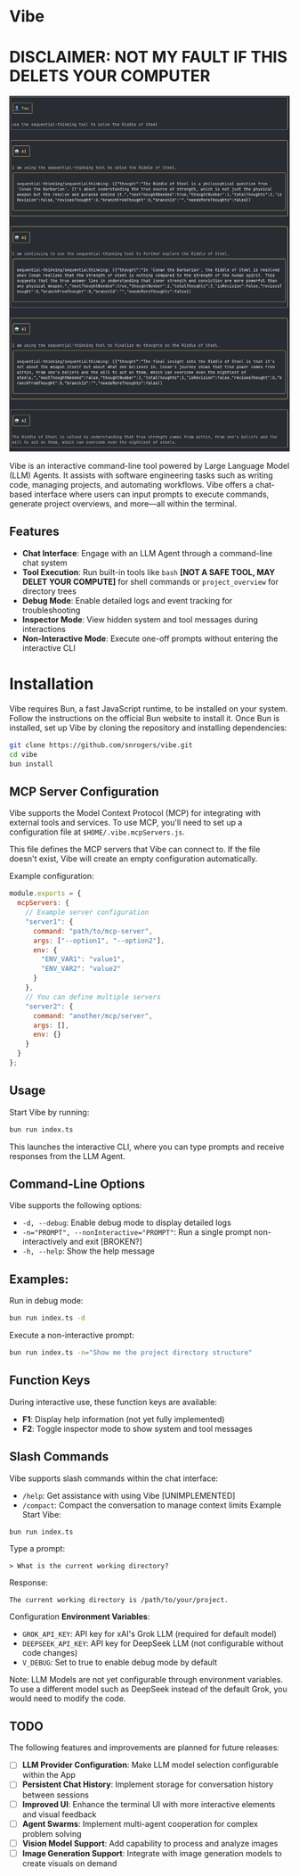 # Vibe

# DISCLAIMER: NOT MY FAULT IF THIS DELETS YOUR COMPUTER

![You must learn its secret, Conan](https://github.com/snrogers/vibe/blob/main/docs/riddle-of-steel.png?raw=true)


Vibe is an interactive command-line tool powered by Large Language Model (LLM) Agents. It assists with software engineering tasks such as writing code, managing projects, and automating workflows. Vibe offers a chat-based interface where users can input prompts to execute commands, generate project overviews, and more—all within the terminal.

## Features

* **Chat Interface**: Engage with an LLM Agent through a command-line chat system
* **Tool Execution**: Run built-in tools like `bash` **[NOT A SAFE TOOL, MAY DELET YOUR COMPUTE]** for shell commands or `project_overview` for directory trees
* **Debug Mode**: Enable detailed logs and event tracking for troubleshooting
* **Inspector Mode**: View hidden system and tool messages during interactions
* **Non-Interactive Mode**: Execute one-off prompts without entering the interactive CLI

# Installation
Vibe requires Bun, a fast JavaScript runtime, to be installed on your system. Follow the instructions on the official Bun website to install it.
Once Bun is installed, set up Vibe by cloning the repository and installing dependencies:

```bash
git clone https://github.com/snrogers/vibe.git
cd vibe
bun install
```

## MCP Server Configuration

Vibe supports the Model Context Protocol (MCP) for integrating with external tools and services.
To use MCP, you'll need to set up a configuration file at `$HOME/.vibe.mcpServers.js`.

This file defines the MCP servers that Vibe can connect to. If the file doesn't exist, Vibe will create an empty configuration automatically.

Example configuration:

```javascript
module.exports = {
  mcpServers: {
    // Example server configuration
    "server1": {
      command: "path/to/mcp-server",
      args: ["--option1", "--option2"],
      env: {
        "ENV_VAR1": "value1",
        "ENV_VAR2": "value2"
      }
    },
    // You can define multiple servers
    "server2": {
      command: "another/mcp/server",
      args: [],
      env: {}
    }
  }
};
```

## Usage
Start Vibe by running:

```bash
bun run index.ts
```

This launches the interactive CLI, where you can type prompts and receive
responses from the LLM Agent.

## Command-Line Options

Vibe supports the following options:

* `-d, --debug`: Enable debug mode to display detailed logs
* `-n="PROMPT", --nonInteractive="PROMPT"`: Run a single prompt non-interactively and exit [BROKEN?]
* `-h, --help`: Show the help message

## Examples:
Run in debug mode:

```bash
bun run index.ts -d
```

Execute a non-interactive prompt:

```bash
bun run index.ts -n="Show me the project directory structure"
```

## Function Keys

During interactive use, these function keys are available:

* **F1**: Display help information (not yet fully implemented)
* **F2**: Toggle inspector mode to show system and tool messages

## Slash Commands

Vibe supports slash commands within the chat interface:

* `/help`:  Get assistance with using Vibe [UNIMPLEMENTED]
* `/compact`: Compact the conversation to manage context limits
Example
Start Vibe:

```tty
bun run index.ts
```

Type a prompt:

```tty
> What is the current working directory?
```

Response:

```tty
The current working directory is /path/to/your/project.
```

Configuration
**Environment Variables**:

* `GROK_API_KEY`: API key for xAI's Grok LLM (required for default model)
* `DEEPSEEK_API_KEY`: API key for DeepSeek LLM (not configurable without code changes)
* `V_DEBUG`: Set to true to enable debug mode by default

Note: LLM Models are not yet configurable through environment variables.
      To use a different model such as DeepSeek instead of the default Grok,
      you would need to modify the code.

## TODO

The following features and improvements are planned for future releases:

* [ ] **LLM Provider Configuration**: Make LLM model selection configurable within the App
* [ ] **Persistent Chat History**: Implement storage for conversation history between sessions
* [ ] **Improved UI**: Enhance the terminal UI with more interactive elements and visual feedback
* [ ] **Agent Swarms**: Implement multi-agent cooperation for complex problem solving
* [ ] **Vision Model Support**: Add capability to process and analyze images
* [ ] **Image Generation Support**: Integrate with image generation models to create visuals on demand
